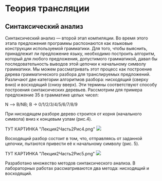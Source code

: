# Теория трансляции
## Синтаксический анализ


Синтаксический анализ — второй этап компиляции. Во время этого этапа предложения программы распознаются как языковые конструкции используемой грамматики. Для того, чтобы выяснить, принадлежит ли предложение языку, необходимо построить алгоритм, который для любого предложения, допустимого грамматикой, давал бы последовательность выводов этой цепочки к начальному символу грамматики. Мы можем рассматривать этот процесс как построение дерева грамматического разбора для транслируемых предложений. Различают две категории алгоритмов разбора: нисходящий (сверху вниз) и восходящий (снизу вверх). Эти термины соответствуют способу построения синтаксических деревьев. Рассмотрим для примера предложение 35 в грамматике целых чисел:

N —> В/NВ;   В -> 0/1/2/3/4/5/6/7/8/9

При нисходящем разборе дерево строится от корня (начального символа) вниз к концевым узлам (рис.4).

ТУТ КАРТИНКА "Лекция2Часть2Рис4.png"
![](//https://drive.google.com/file/d/1XQj1Spe74GlNDOQjwuZYRFduayFQidzd/view?usp=sharing)

Восходящий разбор состоит в том, что, отправляясь от заданной цепочки, пытаются привести её к начальному символу (рис. 5).

ТУТ КАРТИНКА "Лекция2Часть2Рис5.png"
![](//https://drive.google.com/file/d/1XQj1Spe74GlNDOQjwuZYRFduayFQidzd/view?usp=sharing)

Разработано множество методов синтаксического анализа. В лабораторных работах рассматриваются два метода: нисходящий и восходящий.




